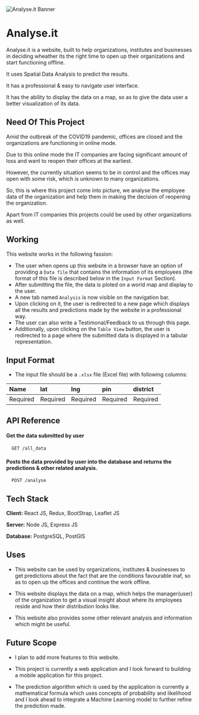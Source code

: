 
![Analyse.it Banner]()

# Analyse.it

Analyse.it is a website, built to help organizations, institutes and businesses in deciding wheather its the right time to open up their organizations and start functioning offline.

It uses Spatial Data Analysis to predict the results.

It has a professional & easy to navigate user interface.

It has the ability to display the data on a map, so as to give the data user a better visualization of its data.



## Need Of This Project

Amid the outbreak of the COVID19 pandemic, offices are closed and the organizations are functioning in online mode.

Due to this online mode the IT companies are facing significant amount of loss and want to reopen their offices at the earliest.

However, the currently situation seems to be in control and the offices may open with some risk, which is unknown to many organizations.

So, this is where this project come into picture, we analyse the employee data of the organization and help them in making the decision of reopening the organization.

Apart from IT companies this projects could be used by other organizations as well.
## Working

This website works in the following fassion:
    
- The user when opens up this website in a browser have an option of
  providing a `Data file` that contains the information of its employees (the format of this file is described below in the `Input Format` Section).
- After submitting the file, the data is ploted on a world map and display to the user.
- A new tab named `Analysis` is now visible on the navigation bar.
- Upon clicking on it, the user is redirected to a new page which displays all the results and predictions made by the website in a professional way.
- The user can also write a Testimonal/Feedback to us through this page.
- Additionally, upon clicking on the `Table View` button, the user is redirected to a page where the submitted data is displayed in a tabular representation.

## Input Format

- The input file should be a `.xlsx` file (Excel file) with following columns:

| Name |        lat      |  lng         | pin       | district|
| :-------- |   :------- |  :-----      | :-----    | :-------- |
| Required  |   Required |  Required    | Required  | Required |

## API Reference

#### Get the data submitted by user

```http
  GET /all_data
```

#### Posts the data provided by user into the database and returns the predictions & other related analysis.

```http
  POST /analyse
```

## Tech Stack

**Client:** React JS, Redux, BootStrap, Leaflet JS

**Server:** Node JS, Express JS

**Database:** PostgreSQL, PostGIS


## Uses

- This website can be used by organizations, institutes & businesses to get predictions about the fact that are the conditions favourable inaf, so as to open up the offices and continue the work offline.

- This website displays the data on a map, which helps the manager(user) of the organization to get a visual insight about where its employees reside and how their distribution looks like.

- This website also provides some other relevant analysis and information which might be useful.


## Future Scope

- I plan to add more features to this website.

- This project is currently a web application and I look forward to building a mobile application for this project.

- The prediction algorithm which is used by the application is currently a mathematical formula which uses concepts of probability and likelihood and I look ahead to integrate a Machine Learning model to further refine the prediction made.
